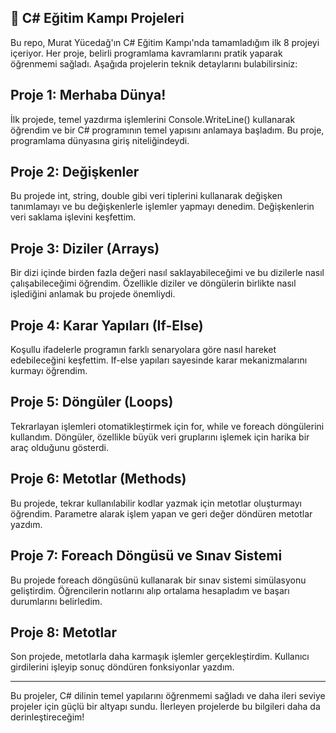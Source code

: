 ## 🚀 C# Eğitim Kampı Projeleri

Bu repo, Murat Yücedağ'ın C# Eğitim Kampı'nda tamamladığım ilk 8 projeyi içeriyor. Her proje, belirli programlama kavramlarını pratik yaparak öğrenmemi sağladı. Aşağıda projelerin teknik detaylarını bulabilirsiniz:

## Proje 1: Merhaba Dünya! 
İlk projede, temel yazdırma işlemlerini Console.WriteLine() kullanarak öğrendim ve bir C# programının temel yapısını anlamaya başladım. Bu proje, programlama dünyasına giriş niteliğindeydi. 

## Proje 2: Değişkenler
Bu projede int, string, double gibi veri tiplerini kullanarak değişken tanımlamayı ve bu değişkenlerle işlemler yapmayı denedim. Değişkenlerin veri saklama işlevini keşfettim. 

## Proje 3: Diziler (Arrays)
Bir dizi içinde birden fazla değeri nasıl saklayabileceğimi ve bu dizilerle nasıl çalışabileceğimi öğrendim. Özellikle diziler ve döngülerin birlikte nasıl işlediğini anlamak bu projede önemliydi. 

## Proje 4: Karar Yapıları (If-Else) 
Koşullu ifadelerle programın farklı senaryolara göre nasıl hareket edebileceğini keşfettim. If-else yapıları sayesinde karar mekanizmalarını kurmayı öğrendim. 

## Proje 5: Döngüler (Loops)
Tekrarlayan işlemleri otomatikleştirmek için for, while ve foreach döngülerini kullandım. Döngüler, özellikle büyük veri gruplarını işlemek için harika bir araç olduğunu gösterdi.

## Proje 6: Metotlar (Methods)
Bu projede, tekrar kullanılabilir kodlar yazmak için metotlar oluşturmayı öğrendim. Parametre alarak işlem yapan ve geri değer döndüren metotlar yazdım. 

## Proje 7: Foreach Döngüsü ve Sınav Sistemi

Bu projede foreach döngüsünü kullanarak bir sınav sistemi simülasyonu geliştirdim. Öğrencilerin notlarını alıp ortalama hesapladım ve başarı durumlarını belirledim.

## Proje 8: Metotlar
Son projede, metotlarla daha karmaşık işlemler gerçekleştirdim. Kullanıcı girdilerini işleyip sonuç döndüren fonksiyonlar yazdım.

---

Bu projeler, C# dilinin temel yapılarını öğrenmemi sağladı ve daha ileri seviye projeler için güçlü bir altyapı sundu. İlerleyen projelerde bu bilgileri daha da derinleştireceğim!
